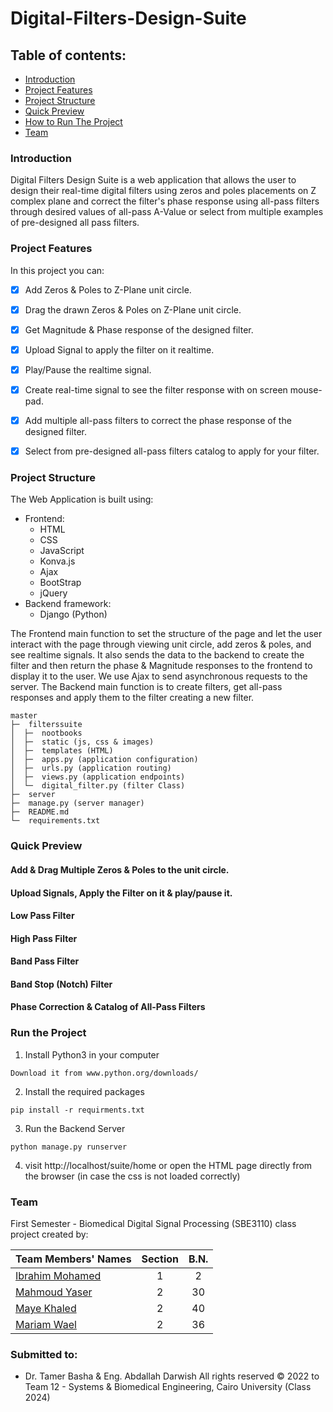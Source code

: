 # Digital-Filters-Design-Suite

## Table of contents:
- [Introduction](#introduction)
- [Project Features](#project-features)
- [Project Structure](#project-structure)
- [Quick Preview](#quick-preview)
- [How to Run The Project](#run-the-project)
- [Team]()


### Introduction
Digital Filters Design Suite is a web application that allows the user to design their real-time digital filters using zeros and
poles placements on Z complex plane and correct the filter's phase response using all-pass filters through desired values
of all-pass A-Value or select from multiple examples of pre-designed all pass filters.

### Project Features
In this project you can:
- [x] Add Zeros & Poles to Z-Plane unit circle.
- [x] Drag the drawn Zeros & Poles on Z-Plane unit circle.
- [x] Get Magnitude & Phase response of the designed filter.
- [x] Upload Signal to apply the filter on it realtime.
- [x] Play/Pause the realtime signal.
- [x] Create real-time signal to see the filter response with on screen mouse-pad.
- [x] Add multiple all-pass filters to correct the phase response of the designed filter.
- [x] Select from pre-designed all-pass filters catalog to apply for your filter.


### Project Structure
The Web Application is built using:
- Frontend:
  - HTML
  - CSS
  - JavaScript
  - Konva.js
  - Ajax
  - BootStrap
  - jQuery
- Backend framework:
  - Django (Python)

The Frontend main function to set the structure of the page and let the user interact with the page through
viewing unit circle, add zeros & poles, and see realtime signals. It also sends the data to the backend to create the
filter and then return the phase & Magnitude responses to the frontend to display it to the user. We use Ajax to send
asynchronous requests to the server. The Backend main function is to create filters, get all-pass responses and apply 
them to the filter creating a new filter.

```
master
├─  filterssuite
│  ├─  nootbooks 
│  ├─  static (js, css & images)
│  ├─  templates (HTML)
│  ├─  apps.py (application configuration)
│  ├─  urls.py (application routing)
│  ├─  views.py (application endpoints)
│  └─  digital_filter.py (filter Class)
├─  server
├─  manage.py (server manager)
├─  README.md
└─  requirements.txt
```

### Quick Preview

#### Add & Drag Multiple Zeros & Poles to the unit circle.
#### Upload Signals, Apply the Filter on it & play/pause it.
#### Low Pass Filter
#### High Pass Filter
#### Band Pass Filter
#### Band Stop (Notch) Filter
#### Phase Correction & Catalog of All-Pass Filters

### Run the Project 
1. Install Python3 in your computer
``` 
Download it from www.python.org/downloads/
```
2. Install the required packages
```
pip install -r requirments.txt
```
3. Run the Backend Server
```shell
python manage.py runserver
```

4. visit http://localhost/suite/home
or open the HTML page directly from the browser (in case the css is not loaded correctly)

### Team

First Semester - Biomedical Digital Signal Processing (SBE3110) class project created by:

| Team Members' Names                                  | Section | B.N. |
|------------------------------------------------------|:-------:|:----:|
| [Ibrahim Mohamed](https://github.com/1brahimmohamed) |    1    |  2   |
| [Mahmoud Yaser](https://github.com/mahmoud1yaser)    |    2    |  30  |
| [Maye Khaled](https://github.com/mayekhaled0)        |    2    |  40  |
| [Mariam Wael](https://github.com/MariamWaell)        |    2    |  36  |

### Submitted to:
- Dr. Tamer Basha & Eng. Abdallah Darwish
All rights reserved © 2022 to Team 12 - Systems & Biomedical Engineering, Cairo University (Class 2024)